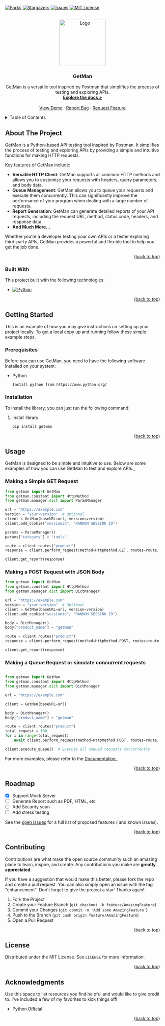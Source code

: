<!-- Improved compatibility of back to top link: See: https://github.com/othneildrew/Best-README-Template/pull/73 -->
<a name="readme-top"></a>
<!--
*** Thanks for checking out the Best-README-Template. If you have a suggestion
*** that would make this better, please fork the repo and create a pull request
*** or simply open an issue with the tag "enhancement".
*** Don't forget to give the project a star!
*** Thanks again! Now go create something AMAZING! :D
-->



<!-- PROJECT SHIELDS -->

[![Forks][forks-shield]][forks-url]
[![Stargazers][stars-shield]][stars-url]
[![Issues][issues-shield]][issues-url]
[![MIT License][license-shield]][license-url]



<!-- PROJECT LOGO -->
<br />
<div align="center">
  <a href="#">
    <img src="https://storage.enlorve.com/assets/file/photos/getman/getman_logo.png" alt="Logo" width="150" height="150">
  </a>

<h3 align="center">GetMan</h3>

  <p align="center">
   GetMan is a versatile tool inspired by Postman that simplifies the process of testing and exploring APIs.
    <br />
    <a href="#"><strong>Explore the docs »</strong></a>
    <br />
    <br />
    <a href="#">View Demo</a>
    ·
    <a href="#">Report Bug</a>
    ·
    <a href="#">Request Feature</a>
  </p>
</div>



<!-- TABLE OF CONTENTS -->
<details>
  <summary>Table of Contents</summary>
  <ol>
    <li>
      <a href="#about-the-project">About The Project</a>
      <ul>
        <li><a href="#built-with">Built With</a></li>
      </ul>
    </li>
    <li>
      <a href="#getting-started">Getting Started</a>
      <ul>
        <li><a href="#prerequisites">Prerequisites</a></li>
        <li><a href="#installation">Installation</a></li>
      </ul>
    </li>
    <li><a href="#usage">Usage</a></li>
    <li><a href="#roadmap">Roadmap</a></li>
    <li><a href="#contributing">Contributing</a></li>
    <li><a href="#license">License</a></li>
    <li><a href="#acknowledgments">Acknowledgments</a></li>
  </ol>
</details>

<!-- ABOUT THE PROJECT -->

## About The Project

GetMan is a Python-based API testing tool inspired by Postman. It simplifies the process of testing and exploring APIs
by providing a simple and intuitive functions for making HTTP requests.

Key features of GetMan include:

- **Versatile HTTP Client**: GetMan supports all common HTTP methods and allows you to customize your requests with
  headers, query parameters, and body data.
- **Queue Management**: GetMan allows you to queue your requests and execute them concurrently. This can significantly
  improve the performance of your program when dealing with a large number of requests.
- **Report Generation**: GetMan can generate detailed reports of your API requests, including the request URL, method,
  status code, headers, and response data.
- **And Much More...**

Whether you're a developer testing your own APIs or a tester exploring third-party APIs, GetMan provides a powerful and
flexible tool to help you get the job done.

<p align="right">(<a href="#readme-top">back to top</a>)</p>

### Built With

This project built with the following technologies:

* [![Python][Python]][Python-url]

<p align="right">(<a href="#readme-top">back to top</a>)</p>



<!-- GETTING STARTED -->

## Getting Started

This is an example of how you may give instructions on setting up your project locally.
To get a local copy up and running follow these simple example steps.

### Prerequisites

Before you can use GetMan, you need to have the following software installed on your system:

* Python
  ```sh 
  Install python from https://www.python.org/
  ```

### Installation

To install the library, you can just run the following command:

1. Install library
   ```sh
   pip install getman
   ```

<p align="right">(<a href="#readme-top">back to top</a>)</p>



<!-- USAGE EXAMPLES -->

## Usage

GetMan is designed to be simple and intuitive to use. Below are some examples of how you can use GetMan to test and
explore APIs._

### Making a Simple GET Request

```python
from getman import GetMan
from getman.constant import HttpMethod
from getman.manager.dict import ParamManager

url = "https://example.com"
version = "your-version"  # Optional
client = GetMan(baseURL=url, version=version)
client.add_cookie("sessionid", "RANDOM SESSION ID")

params = ParamManager()
params["category"] = "tools"

route = client.routes("product")
response = client.perform_request(method=HttpMethod.GET, routes=route, params=params.data)

client.get_report(response)
```

### Making a POST Request with JSON Body

```python
from getman import GetMan
from getman.constant import HttpMethod
from getman.manager.dict import DictManager

url = "https://example.com"
version = "your-version"  # Optional
client = GetMan(baseURL=url, version=version)
client.add_cookie("sessionid", "RANDOM SESSION ID")

body = DictManager()
body["product_name"] = "getman"

route = client.routes("product")
response = client.perform_request(method=HttpMethod.POST, routes=route, body=body.data)

client.get_report(response)
```

### Making a Queue Request or simulate concurrent requests

```python

from getman import GetMan
from getman.constant import HttpMethod
from getman.manager.dict import DictManager

url = "https://example.com"

client = GetMan(baseURL=url)

body = DictManager()
body["product_name"] = "getman"

route = client.routes("product")
total_request = 100
for i in range(total_request):
	await client.perform_request(method=HttpMethod.POST, routes=route, body=body.data, queue=True)

client.execute_queue()  # Execute all queued requests concurrently
```

For more examples, please refer to the [Documentation](https://example.com)_

<p align="right">(<a href="#readme-top">back to top</a>)</p>


<!-- ROADMAP -->

## Roadmap

- [x] Support Mock Server
- [ ] Generate Report such as PDF, HTML, etc
- [ ] Add Security scan
- [ ] Add stress testing

See the [open issues](https://github.com/othneildrew/Best-README-Template/issues) for a full list of proposed features (
and known issues).

<p align="right">(<a href="#readme-top">back to top</a>)</p>



<!-- CONTRIBUTING -->

## Contributing

Contributions are what make the open source community such an amazing place to learn, inspire, and create. Any
contributions you make are **greatly appreciated**.

If you have a suggestion that would make this better, please fork the repo and create a pull request. You can also
simply open an issue with the tag "enhancement".
Don't forget to give the project a star! Thanks again!

1. Fork the Project
2. Create your Feature Branch (`git checkout -b feature/AmazingFeature`)
3. Commit your Changes (`git commit -m 'Add some AmazingFeature'`)
4. Push to the Branch (`git push origin feature/AmazingFeature`)
5. Open a Pull Request

<p align="right">(<a href="#readme-top">back to top</a>)</p>


<!-- LICENSE -->

## License

Distributed under the MIT License. See `LICENSE` for more information.

<p align="right">(<a href="#readme-top">back to top</a>)</p>


<!-- ACKNOWLEDGMENTS -->

## Acknowledgments

Use this space to list resources you find helpful and would like to give credit to. I've included a few of my favorites
to kick things off!

* [Python Official](https://www.python.org/)

<p align="right">(<a href="#readme-top">back to top</a>)</p>



<!-- MARKDOWN LINKS & IMAGES -->
<!-- https://www.markdownguide.org/basic-syntax/#reference-style-links -->

[forks-shield]: https://img.shields.io/github/forks/othneildrew/Best-README-Template.svg?style=for-the-badge

[forks-url]: https://github.com/vnpnh/GetMan/network/members

[stars-shield]: https://img.shields.io/github/stars/othneildrew/Best-README-Template.svg?style=for-the-badge

[stars-url]: https://github.com/vnpnh/GetMan/stargazers

[issues-shield]: https://img.shields.io/github/issues/othneildrew/Best-README-Template.svg?style=for-the-badge

[issues-url]: https://github.com/vnpnh/GetMan/issues

[license-shield]: https://img.shields.io/github/license/othneildrew/Best-README-Template.svg?style=for-the-badge

[license-url]: https://github.com/vnpnh/GetMan/blob/master/LICENSE

[product-screenshot]: images/screenshot.png

[Python]:    https://img.shields.io/badge/Python-3.9+-3776AB?style=for-the-badge&logo=python&logoColor=white

[Python-url]: https://www.python.org/

